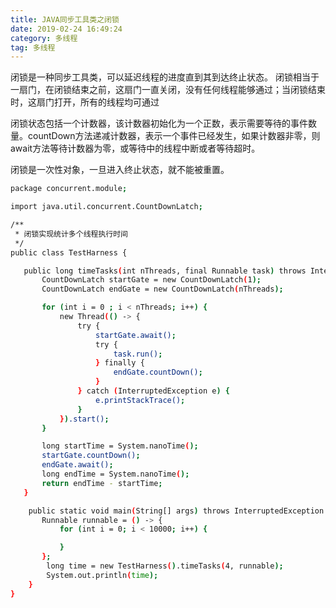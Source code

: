 ```yaml
---
title: JAVA同步工具类之闭锁
date: 2019-02-24 16:49:24
category: 多线程
tag: 多线程
---
```


闭锁是一种同步工具类，可以延迟线程的进度直到其到达终止状态。
闭锁相当于一扇门，在闭锁结束之前，这扇门一直关闭，没有任何线程能够通过；当闭锁结束时，这扇门打开，所有的线程均可通过

闭锁状态包括一个计数器，该计数器初始化为一个正数，表示需要等待的事件数量。countDown方法递减计数器，表示一个事件已经发生，如果计数器非零，则await方法等待计数器为零，或等待中的线程中断或者等待超时。

闭锁是一次性对象，一旦进入终止状态，就不能被重置。

``` bash
package concurrent.module;

import java.util.concurrent.CountDownLatch;

/**
 * 闭锁实现统计多个线程执行时间
 */
public class TestHarness {

   public long timeTasks(int nThreads, final Runnable task) throws InterruptedException {
       CountDownLatch startGate = new CountDownLatch(1);
       CountDownLatch endGate = new CountDownLatch(nThreads);

       for (int i = 0 ; i < nThreads; i++) {
           new Thread(() -> {
               try {
                   startGate.await();
                   try {
                       task.run();
                   } finally {
                       endGate.countDown();
                   }
               } catch (InterruptedException e) {
                   e.printStackTrace();
               }
           }).start();
       }

       long startTime = System.nanoTime();
       startGate.countDown();
       endGate.await();
       long endTime = System.nanoTime();
       return endTime - startTime;
   }

    public static void main(String[] args) throws InterruptedException {
       Runnable runnable = () -> {
           for (int i = 0; i < 10000; i++) {

           }
       };
        long time = new TestHarness().timeTasks(4, runnable);
        System.out.println(time);
    }
}
```